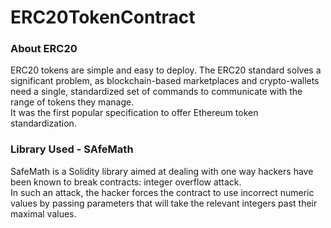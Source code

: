 # ERC20TokenContract<br>

### About ERC20<br>
ERC20 tokens are simple and easy to deploy.
The ERC20 standard solves a significant problem, as blockchain-based marketplaces and crypto-wallets need a single, standardized set of commands to communicate with the range of tokens they manage.<br>
It was the first popular specification to offer Ethereum token standardization.<br>

### Library Used - SAfeMath<br>
SafeMath is a Solidity library aimed at dealing with one way hackers have been known to break contracts: integer overflow attack.<br> In such an attack, the hacker forces the contract to use incorrect numeric values by passing parameters that will take the relevant integers past their maximal values.
